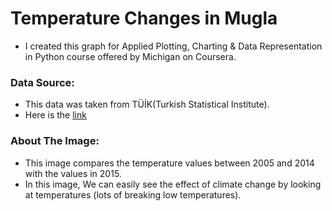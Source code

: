 # Temperature Changes in Mugla

- I created this graph for Applied Plotting, Charting & Data Representation in Python course offered by Michigan on Coursera.

### Data Source:

- This data was taken from TÜİK(Turkish Statistical Institute).
- Here is the [link](https://biruni.tuik.gov.tr/bolgeselistatistik/anaSayfa.do?dil=eng)

### About The Image:

- This image compares the temperature values between 2005 and 2014 with the values in 2015.
- In this image, We can easily see the effect of climate change by looking at temperatures (lots of breaking low temperatures).
